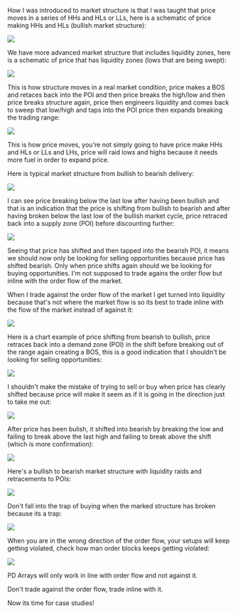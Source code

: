 

How I was introduced to market structure is that I was taught that price moves in a series of HHs and HLs or LLs, here is a schematic of price making HHs and HLs (bullish market structure):

![](assets/A3KPozAa0aY0cP9HKA4X7mVa6mUBhmzcYChzjHDaago=.png)



We have more advanced market structure that includes liquidity zones, here is a schematic of price that has liquidity zones (lows that are being swept):

![](assets/ia3Z3WsEI5fjc-Dddt1r7xqlMHfcjq2HngOWRGYdMmo=.png)



This is how structure moves in a real market condition, price makes a BOS and retaces back into the POI and then price breaks the high/low and then price breaks structure again, price then engineers liquidity and comes back to sweep that low/high and taps into the POI price then expands breaking the trading range:



![](assets/tsNpaaxHBTFVKRoN1PhTvSdzODX_FJ-yZkxFss1zcb4=.png)



This is how price moves, you're not simply going to have price make HHs and HLs or LLs and LHs, price will raid lows and highs because it needs more fuel in order to expand price. 



Here is typical market structure from bullish to bearish delivery:


![](assets/q8yTViFzSwIcoj2GFfmnAUeqMfP8dE80jUsIoEZRvQs=.png)

I can see price breaking below the last low after having been bullish and that is an indication that the price is shifting from bullish to bearish and after having broken below the last low of the bullish market cycle, price retraced back into a supply zone (POI) before discounting further:


![](assets/ZPlWj-h0Wl1A6kgXnCbeNgiizjJgXqtL7yrO6Nen10s=.png)



Seeing that price has shifted and then tapped into the bearish POI, it means we should now only be looking for selling opportunities because price has shifted bearish. Only when price shifts again should we be looking for buying opportunities. I'm not supposed to trade agains the order flow but inline with the order flow of the market.



When I trade against the order flow of the market I get turned into liquidity because that's not where the market flow is so its best to trade inline with the flow of the market instead of against it:



![](assets/bXEIKGCpkMng6Si0n1W8NbFD0_e8NFXgm42ucQP5XjY=.png)



Here is a chart example of price shifting from bearish to bullish, price retraces back into a demand zone (POI) in the shift before breaking out of the range again creating a BOS, this is a good indication that I shouldn't be looking for selling opportunities:



![](assets/GzKzG7Ki0bhZxVjzLyI7-NOAHxICLkBX58Jl2pje2Vg=.png)



I shouldn't make the mistake of trying to sell or buy when price has clearly shifted because price will make it seem as if it is going in the direction just to take me out:



![](assets/kmNz7gXawIkM-fxd60H4bzQ4vAXaGn31qRgIiv561OQ=.png)



After price has been bulish, it shifted into bearish by breaking the low and failing to break above the last high and failing to break above the shift (which is more confirmation):



![](assets/xN3omjdj5lado8YFaDj_NIztmvO7qIDaFlPiKsDqXP8=.png)



Here's a bullish to bearish market structure with liquidity raids and retracements to POIs:

 

![](assets/40EoxQ06ZlVILm4cDoQLdflyAe89hm373iHKbWqwYek=.png)



Don't fall into the trap of buying when the marked structure has broken because its a trap:



![](assets/3isU3RZ7CJv1yTI34HVVNbLkVapM0xZ6vgG7ndYTHmc=.png)



When you are in the wrong direction of the order flow, your setups will keep getting violated, check how man order blocks keeps getting violated:

 

![](assets/F6hoJ0apFbdOaw9DSpugpUZCBlvwWHJnVvQZFZtsNc4=.png)



PD Arrays will only work in line with order flow and not against it. 



Don't trade against the order flow, trade inline with it. 



Now its time for case studies!



 

